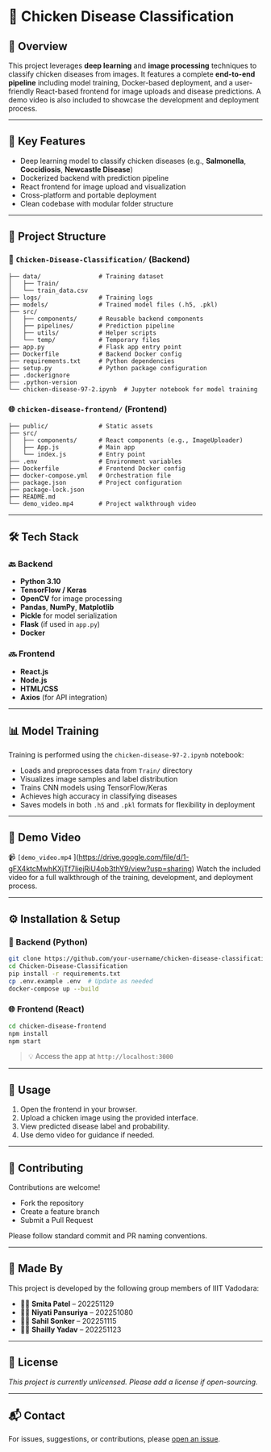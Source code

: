 # 🐔 Chicken Disease Classification

## 🚀 Overview

This project leverages **deep learning** and **image processing** techniques to classify chicken diseases from images. It features a complete **end-to-end pipeline** including model training, Docker-based deployment, and a user-friendly React-based frontend for image uploads and disease predictions. A demo video is also included to showcase the development and deployment process.

---

## 🧠 Key Features

- Deep learning model to classify chicken diseases (e.g., **Salmonella**, **Coccidiosis**, **Newcastle Disease**)
- Dockerized backend with prediction pipeline
- React frontend for image upload and visualization
- Cross-platform and portable deployment
- Clean codebase with modular folder structure

---

## 📁 Project Structure

### 🧠 `Chicken-Disease-Classification/` (Backend)
```
├── data/                # Training dataset
│   ├── Train/
│   └── train_data.csv
├── logs/                # Training logs
├── models/              # Trained model files (.h5, .pkl)
├── src/
│   ├── components/      # Reusable backend components
│   ├── pipelines/       # Prediction pipeline
│   ├── utils/           # Helper scripts
│   └── temp/            # Temporary files
├── app.py               # Flask app entry point
├── Dockerfile           # Backend Docker config
├── requirements.txt     # Python dependencies
├── setup.py             # Python package configuration
├── .dockerignore
├── .python-version
└── chicken-disease-97-2.ipynb  # Jupyter notebook for model training
```

### 🌐 `chicken-disease-frontend/` (Frontend)
```
├── public/              # Static assets
├── src/
│   ├── components/      # React components (e.g., ImageUploader)
│   ├── App.js           # Main app
│   └── index.js         # Entry point
├── .env                 # Environment variables
├── Dockerfile           # Frontend Docker config
├── docker-compose.yml   # Orchestration file
├── package.json         # Project configuration
├── package-lock.json
├── README.md
└── demo_video.mp4       # Project walkthrough video
```

---

## 🛠️ Tech Stack

### 🔙 Backend
- **Python 3.10**
- **TensorFlow / Keras**
- **OpenCV** for image processing
- **Pandas**, **NumPy**, **Matplotlib**
- **Pickle** for model serialization
- **Flask** (if used in `app.py`)
- **Docker**

### 🔜 Frontend
- **React.js**
- **Node.js**
- **HTML/CSS**
- **Axios** (for API integration)

---

## 📊 Model Training

Training is performed using the `chicken-disease-97-2.ipynb` notebook:

- Loads and preprocesses data from `Train/` directory
- Visualizes image samples and label distribution
- Trains CNN models using TensorFlow/Keras
- Achieves high accuracy in classifying diseases
- Saves models in both `.h5` and `.pkl` formats for flexibility in deployment

---

## 🎥 Demo Video

📹 `[demo_video.mp4`  ](https://drive.google.com/file/d/1-gFX4ktcMwhKXjTf7IiejRiU4ob3thY9/view?usp=sharing)
Watch the included video for a full walkthrough of the training, development, and deployment process.

---

## ⚙️ Installation & Setup

### 🔧 Backend (Python)
```bash
git clone https://github.com/your-username/chicken-disease-classification.git
cd Chicken-Disease-Classification
pip install -r requirements.txt
cp .env.example .env  # Update as needed
docker-compose up --build
```

### 🌐 Frontend (React)
```bash
cd chicken-disease-frontend
npm install
npm start
```

> 💡 Access the app at `http://localhost:3000`

---

## 🧪 Usage

1. Open the frontend in your browser.
2. Upload a chicken image using the provided interface.
3. View predicted disease label and probability.
4. Use demo video for guidance if needed.

---

## 🤝 Contributing

Contributions are welcome!  
- Fork the repository  
- Create a feature branch  
- Submit a Pull Request  

Please follow standard commit and PR naming conventions.

---

## 👥 Made By

This project is developed by the following group members of IIIT Vadodara:

- 👩‍💻 **Smita Patel** – 202251129  
- 👩‍💻 **Niyati Pansuriya** – 202251080  
- 👨‍💻 **Sahil Sonker** – 202251115  
- 👩‍💻 **Shailly Yadav** – 202251123  

---

## 📄 License

_This project is currently unlicensed. Please add a license if open-sourcing._

---

## 📬 Contact

For issues, suggestions, or contributions, please [open an issue](https://github.com/your-repo/issues).
